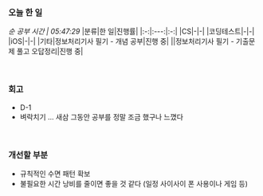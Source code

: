 ### 오늘 한 일
_순 공부 시간 | 05:47:29_
|분류|한 일|진행률|
|:-:|:---:|:-:|
|CS|-|-|
|코딩테스트|-|-|
|iOS|-|-|
|기타|정보처리기사 필기 - 개념 공부|진행 중|
||정보처리기사 필기 - 기출문제 풀고 오답정리|진행 중|

<br>

### 회고
- D-1
- 벼락치기 ... 새삼 그동안 공부를 정말 조금 했구나 느꼈다

<br>

### 개선할 부분
- 규칙적인 수면 패턴 확보
- 불필요한 시간 낭비를 줄이면 좋을 것 같다 (일정 사이사이 폰 사용이나 게임 등)
